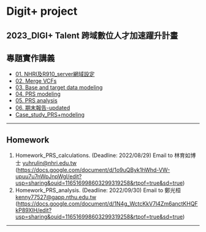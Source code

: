 # Digit+ project
2023_DIGI+ Talent 跨域數位人才加速躍升計畫
---
## 專題實作講義

* [01. NHRI及R910_server網域設定](https://drive.google.com/file/d/1X6UEDheP9-lFrgRBWNKb9c9Me3K0tVcc/view?usp=sharing)
* [02. Merge VCFs](https://drive.google.com/file/d/1sZdSV-8TLwcWQc-yRpvs_JdWcuU5kd5H/view?usp=sharing)
* [03. Base and target data modeling](https://drive.google.com/file/d/18KthfDxLez_lw4BWFVi9xEGYXKlWS8h9/view?usp=sharing)
* [04. PRS modeling](https://drive.google.com/file/d/1yTtkiKQ2A2zDPW5WFr5ZyiUgDjLSUbKE/view?usp=sharing)
* [05. PRS analysis](https://drive.google.com/file/d/1MREkdlL0uQahr_I_-YSwTzFFkdznOpYN/view?usp=sharing)
* [06. 期末報告-updated](https://drive.google.com/file/d/1OIcuiDnAa3DLSITdyywjO4_TITbJDzoO/view?usp=sharing)
* [Case_study_PRS+modeling](https://drive.google.com/file/d/1qaW9lnW_eUGy1f2MBedePmppZzWs7UPg/view?usp=sharing)
---
## Homework
1. Homework_PRS_calculations. (Deadline: 2022/08/29) Email to 林育如博士 yuhrulin@nhri.edu.tw (https://docs.google.com/document/d/1o9uQByk1hWhd-VW-upuu7u7nWpJnpWgl/edit?usp=sharing&ouid=116516998603299319258&rtpof=true&sd=true)
2. Homework_PRS_analysis. (Deadline: 2022/09/30) Email to 鄭光桓 kenny77527@gapp.nthu.edu.tw (https://docs.google.com/document/d/1N4g_WctcKkV7l4Zm6anctKHQFkP89XlH/edit?usp=sharing&ouid=116516998603299319258&rtpof=true&sd=true)
---
